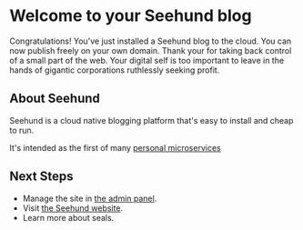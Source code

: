 # Welcome to your Seehund blog

Congratulations! You've just installed a Seehund blog to the cloud. You can now publish freely on your own domain. Thank your for taking back control of a small part of the web. Your digital self is too important to leave in the hands of gigantic corporations ruthlessly seeking profit.

## About Seehund

Seehund is a cloud native blogging platform that's easy to install and cheap to run.

It's intended as the first of many [personal microservices](/p/personal-microservices)

## Next Steps

 * Manage the site in [the admin panel](/admin).
 * Visit [the Seehund website](https://www.seehund.org).
 * Learn more about seals.


